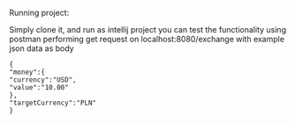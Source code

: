 Running project:

Simply clone it, and run as intellij project 
you can test the functionality using postman performing get request on localhost:8080/exchange
with example json data as body
````
{
"money":{
"currency":"USD",
"value":"10.00"
},
"targetCurrency":"PLN"
}

